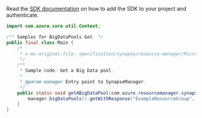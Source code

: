 Read the [SDK documentation](https://github.com/Azure/azure-sdk-for-java/blob/azure-resourcemanager-synapse_1.0.0-beta.2/sdk/synapse/azure-resourcemanager-synapse/README.md) on how to add the SDK to your project and authenticate.

```java
import com.azure.core.util.Context;

/** Samples for BigDataPools Get. */
public final class Main {
    /*
     * x-ms-original-file: specification/synapse/resource-manager/Microsoft.Synapse/preview/2021-06-01-preview/examples/GetBigDataPool.json
     */
    /**
     * Sample code: Get a Big Data pool.
     *
     * @param manager Entry point to SynapseManager.
     */
    public static void getABigDataPool(com.azure.resourcemanager.synapse.SynapseManager manager) {
        manager.bigDataPools().getWithResponse("ExampleResourceGroup", "ExampleWorkspace", "ExamplePool", Context.NONE);
    }
}
```
